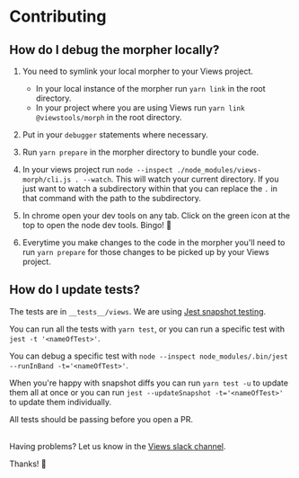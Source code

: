 # Contributing

## How do I debug the morpher locally?

1. You need to symlink your local morpher to your Views project.

    * In your local instance of the morpher run `yarn link` in the root directory.
    * In your project where you are using Views run `yarn link @viewstools/morph` in the root directory.

2. Put in your `debugger` statements where necessary.

3. Run `yarn prepare` in the morpher directory to bundle your code.

4. In your views project run `node --inspect ./node_modules/views-morph/cli.js . --watch`. This will watch your current directory. If you just want to watch a subdirectory within that you can replace the `.` in that command with the path to the subdirectory.

5. In chrome open your dev tools on any tab. Click on the green icon at the top to open the node dev tools. Bingo! :tada:

6. Everytime you make changes to the code in the morpher you'll need to run `yarn prepare` for those changes to be picked up by your Views project.

## How do I update tests?

The tests are in `__tests__/views`. We are using [Jest snapshot testing](https://facebook.github.io/jest/docs/en/snapshot-testing.html).

You can run all the tests with `yarn test`, or you can run a specific test with `jest -t '<nameOfTest>'`.

You can debug a specific test with `node --inspect node_modules/.bin/jest --runInBand -t='<nameOfTest>'`.

When you're happy with snapshot diffs you can run `yarn test -u` to update them all at once or you can run `jest --updateSnapshot -t='<nameOfTest>'` to update them individually.

All tests should be passing before you open a PR.<br/><br/>

Having problems? Let us know in the [Views slack channel](https://slack.views.tools/).

Thanks! :clap:
